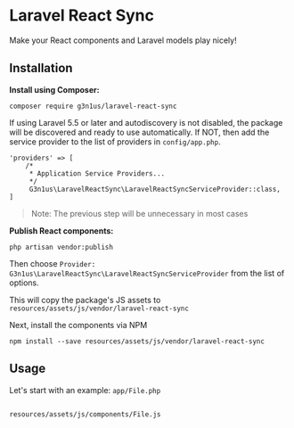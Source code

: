 # Laravel React Sync

Make your React components and Laravel models play nicely!


## Installation

**Install using Composer:**

```
composer require g3n1us/laravel-react-sync
```

If using Laravel 5.5 or later and autodiscovery is not disabled, the package will be discovered and ready to use automatically. If NOT, then add the service provider to the list of providers in `config/app.php`.

```
'providers' => [
	/*
	 * Application Service Providers...
	 */
	 G3n1us\LaravelReactSync\LaravelReactSyncServiceProvider::class,
]
```
> Note: The previous step will be unnecessary in most cases

**Publish React components:**

```
php artisan vendor:publish
```
Then choose `Provider: G3n1us\LaravelReactSync\LaravelReactSyncServiceProvider` from the list of options.

This will copy the package's JS assets to `resources/assets/js/vendor/laravel-react-sync`

Next, install the components via NPM
```
npm install --save resources/assets/js/vendor/laravel-react-sync
```

## Usage
Let's start with an example:
`app/File.php`
```

```

`resources/assets/js/components/File.js`
```

```



